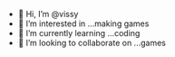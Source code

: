 - 👋 Hi, I’m @vissy
- 👀 I’m interested in ...making games
- 🌱 I’m currently learning ...coding
- 💞️ I’m looking to collaborate on ...games

<!---
viszy/viszy is a ✨ special ✨ repository because its `README.md` (this file) appears on your GitHub profile.
You can click the Preview link to take a look at your changes.
--->
